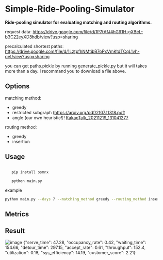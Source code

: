 # Simple-Ride-Pooling-Simulator

<b>Ride-pooling simulator for evaluating matching and routing
algorithms.</b>



request data:
https://drive.google.com/file/d/1P7tAfJ4hG91H-gXBeL-b3C22eyXD8hdb/view?usp=sharing

precalculated shortest paths:
https://drive.google.com/file/d/1LztpfhNMtibB7oPxVmKtdTCqL1vh-oet/view?usp=sharing

you can get paths.pickle by running generate_pickle.py but it will takes more than a day. I recommand you to download a file above.

 ## Options
 
 matching method:
 - greedy
 - restricted subgraph (https://arxiv.org/pdf/2107.11318.pdf)
 - angle (our own heuristic!)!
 [KakaoTalk_20211219_131041277](https://user-images.githubusercontent.com/28619620/147720676-9d492c3b-4411-4d57-b5dd-e6726bbb2253.jpg)

 
 
 routing method:
 - greedy
 - insertion

## Usage

 ```bash
 
    pip install osmnx
    
    python main.py

 ```

example
 
 ```bash
 python main.py --days 7 --matching_method greedy --routing_method insertion --supply under
 ```
 
 ## Metrics
 
 ## Result
 
![image](https://user-images.githubusercontent.com/28619620/144892474-f0746a46-f109-4c88-8ce6-603bf3bc2eee.png)
{"serve_time": 47.28, "occupancy_rate": 0.42, "waiting_time": 154.66, "detour_time": 297.15, "accept_rate": 0.61, "throughput": 152.4, "utilization": 0.18, "sys_efficiency": 14.19, "customer_score": 2.21}
